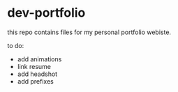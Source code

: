 # dev-portfolio

this repo contains files for my personal portfolio webiste.


to do:
* add animations
* link resume
* add headshot
* add prefixes
